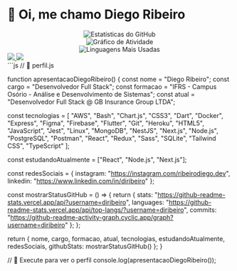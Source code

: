 # 👋 Oi, me chamo Diego Ribeiro

<div align="center"> <img src="https://github-readme-stats.vercel.app/api?username=diribeiro&show_icons=true&theme=tokyonight&count_private=true&hide_border=true" alt="Estatísticas do GitHub" /> <br /> <img src="https://github-readme-activity-graph.cyclic.app/graph?username=diribeiro&bg_color=1c1917&color=ffffff&line=0891b2&point=ffffff&area_color=1c1917&area=true&hide_border=true&custom_title=GitHub%20Commits%20Graph" alt="Gráfico de Atividade" /> <br /> <img src="https://github-readme-stats.vercel.app/api/top-langs/?username=diribeiro&layout=compact&theme=tokyonight&hide_border=true" alt="Linguagens Mais Usadas" /> </div>
<div> <a href="https://instagram.com/ribeirodiego.dev" target="_blank"> <img src="https://img.shields.io/badge/-Instagram-%23E4405F?style=for-the-badge&logo=instagram&logoColor=white" /> </a> <a href="https://www.linkedin.com/in/diribeiro" target="_blank"> <img src="https://img.shields.io/badge/-LinkedIn-%230077B5?style=for-the-badge&logo=linkedin&logoColor=white" /> </a> </div>
```js
// 📄 perfil.js

function apresentacaoDiegoRibeiro() {
  const nome = "Diego Ribeiro";
  const cargo = "Desenvolvedor Full Stack";
  const formacao = "IFRS - Campus Osório - Análise e Desenvolvimento de Sistemas";
  const atual = "Desenvolvedor Full Stack @ GB Insurance Group LTDA";

  const tecnologias = [
    "AWS", "Bash", "Chart.js", "CSS3", "Dart", "Docker", "Express", "Figma",
    "Firebase", "Flutter", "Git", "Heroku", "HTML5", "JavaScript", "Jest",
    "Linux", "MongoDB", "NestJS", "Next.js", "Node.js", "PostgreSQL",
    "Postman", "React", "Redux", "Sass", "SQLite", "Tailwind CSS", "TypeScript"
  ];

  const estudandoAtualmente = ["React", "Node.js", "Next.js"];

  const redesSociais = {
    instagram: "https://instagram.com/ribeirodiego.dev",
    linkedin: "https://www.linkedin.com/in/diribeiro"
  };

  const mostrarStatusGitHub = () => {
    return {
      stats: "https://github-readme-stats.vercel.app/api?username=diribeiro",
      languages: "https://github-readme-stats.vercel.app/api/top-langs/?username=diribeiro",
      commits: "https://github-readme-activity-graph.cyclic.app/graph?username=diribeiro"
    };
  };

  return {
    nome,
    cargo,
    formacao,
    atual,
    tecnologias,
    estudandoAtualmente,
    redesSociais,
    githubStats: mostrarStatusGitHub()
  };
}

// 🚀 Execute para ver o perfil
console.log(apresentacaoDiegoRibeiro());

